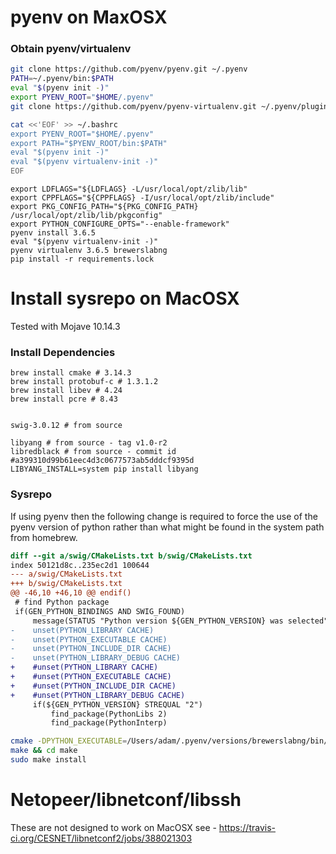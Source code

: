 # pyenv on MaxOSX

### Obtain pyenv/virtualenv
```bash
git clone https://github.com/pyenv/pyenv.git ~/.pyenv
PATH=~/.pyenv/bin:$PATH
eval "$(pyenv init -)"
export PYENV_ROOT="$HOME/.pyenv"
git clone https://github.com/pyenv/pyenv-virtualenv.git ~/.pyenv/plugins/pyenv-virtualenv

cat <<'EOF' >> ~/.bashrc
export PYENV_ROOT="$HOME/.pyenv"
export PATH="$PYENV_ROOT/bin:$PATH"
eval "$(pyenv init -)"
eval "$(pyenv virtualenv-init -)"
EOF
```


```
export LDFLAGS="${LDFLAGS} -L/usr/local/opt/zlib/lib"
export CPPFLAGS="${CPPFLAGS} -I/usr/local/opt/zlib/include"
export PKG_CONFIG_PATH="${PKG_CONFIG_PATH} /usr/local/opt/zlib/lib/pkgconfig"
export PYTHON_CONFIGURE_OPTS="--enable-framework"
pyenv install 3.6.5
eval "$(pyenv virtualenv-init -)"
pyenv virtualenv 3.6.5 brewerslabng
pip install -r requirements.lock
```



# Install sysrepo on MacOSX

Tested with Mojave 10.14.3

### Install Dependencies

```
brew install cmake # 3.14.3
brew install protobuf-c # 1.3.1.2
brew install libev # 4.24
brew install pcre # 8.43


swig-3.0.12 # from source

libyang # from source - tag v1.0-r2
libredblack # from source - commit id #a399310d99b61eec4d3c0677573ab5dddcf9395d
LIBYANG_INSTALL=system pip install libyang
```


### Sysrepo

If using pyenv then the following change is required to force the use of the pyenv version of python rather than what might be found in the system path from homebrew.

```diff
diff --git a/swig/CMakeLists.txt b/swig/CMakeLists.txt
index 50121d8c..235ec2d1 100644
--- a/swig/CMakeLists.txt
+++ b/swig/CMakeLists.txt
@@ -46,10 +46,10 @@ endif()
 # find Python package
 if(GEN_PYTHON_BINDINGS AND SWIG_FOUND)
     message(STATUS "Python version ${GEN_PYTHON_VERSION} was selected")
-    unset(PYTHON_LIBRARY CACHE)
-    unset(PYTHON_EXECUTABLE CACHE)
-    unset(PYTHON_INCLUDE_DIR CACHE)
-    unset(PYTHON_LIBRARY_DEBUG CACHE)
+    #unset(PYTHON_LIBRARY CACHE)
+    #unset(PYTHON_EXECUTABLE CACHE)
+    #unset(PYTHON_INCLUDE_DIR CACHE)
+    #unset(PYTHON_LIBRARY_DEBUG CACHE)
     if(${GEN_PYTHON_VERSION} STREQUAL "2")
         find_package(PythonLibs 2)
         find_package(PythonInterp)
```


```bash
cmake -DPYTHON_EXECUTABLE=/Users/adam/.pyenv/versions/brewerslabng/bin/python3  -DPYTHON_LIBRARY=/Users/adam/.pyenv/versions/3.6.5/lib/libpython3.6.dylib  -DPYTHON_INCLUDE_DIR=/Users/adam/.pyenv/versions/3.6.5/include/python3.6m  -DCMAKE_BUILD_TYPE=Debug -DBUILD_EXAMPLES=1 -DGEN_LUA_BINDINGS=0 -DREPOSITORY_LOC=/sysrepo -DGEN_PYTHON_VERSION=3 ..
make && cd make
sudo make install
```

# Netopeer/libnetconf/libssh

These are not designed to work on MacOSX see - https://travis-ci.org/CESNET/libnetconf2/jobs/388021303
